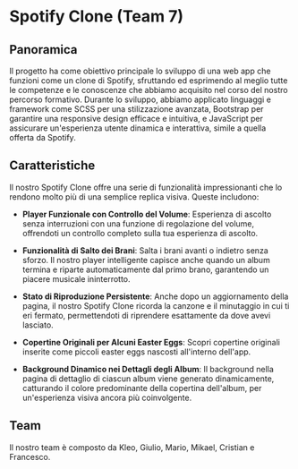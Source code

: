
# Spotify Clone (Team 7) 

## Panoramica

Il progetto ha come obiettivo principale lo sviluppo di una web app che funzioni come un clone di Spotify, sfruttando ed esprimendo al meglio tutte le competenze e le conoscenze che abbiamo acquisito nel corso del nostro percorso formativo. Durante lo sviluppo, abbiamo applicato linguaggi e framework come SCSS per una stilizzazione avanzata, Bootstrap per garantire una responsive design efficace e intuitiva, e JavaScript per assicurare un'esperienza utente dinamica e interattiva, simile a quella offerta da Spotify. 

## Caratteristiche

Il nostro Spotify Clone offre una serie di funzionalità impressionanti che lo rendono molto più di una semplice replica visiva. Queste includono:

- **Player Funzionale con Controllo del Volume**: Esperienza di ascolto senza interruzioni con una funzione di regolazione del volume, offrendoti un controllo completo sulla tua esperienza di ascolto.

- **Funzionalità di Salto dei Brani**: Salta i brani avanti o indietro senza sforzo. Il nostro player intelligente capisce anche quando un album termina e riparte automaticamente dal primo brano, garantendo un piacere musicale ininterrotto.

- **Stato di Riproduzione Persistente**: Anche dopo un aggiornamento della pagina, il nostro Spotify Clone ricorda la canzone e il minutaggio in cui ti eri fermato, permettendoti di riprendere esattamente da dove avevi lasciato.

- **Copertine Originali per Alcuni Easter Eggs**: Scopri copertine originali inserite come piccoli easter eggs nascosti all'interno dell'app.

- **Background Dinamico nei Dettagli degli Album**: Il background nella pagina di dettaglio di ciascun album viene generato dinamicamente, catturando il colore predominante della copertina dell'album, per un'esperienza visiva ancora più coinvolgente.


## Team

Il nostro team è composto da Kleo, Giulio, Mario, Mikael, Cristian e Francesco.

